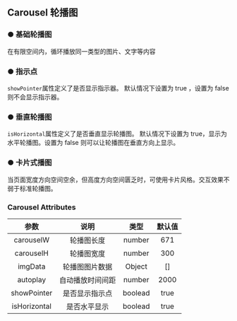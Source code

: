 <script lang="ts" setup>
    import demo1 from './demo1.vue' 
    import demo2 from './demo2.vue' 
    import demo3 from './demo3.vue'
    import demo4 from './demo4.vue'
</script>

## Carousel 轮播图

### ● 基础轮播图  
<p>在有限空间内，循环播放同一类型的图片、文字等内容</p>
<demo1/>
    <k-preview compname="carousel" demoname="demo1"/>

### ● 指示点
<p><code>showPointer</code>属性定义了是否显示指示器。 默认情况下设置为 true ，设置为 false 则不会显示指示器。</p> 
<demo2/>
<k-preview compname="carousel" demoName="demo2"/> 

### ● 垂直轮播图
<p><code>isHorizontal</code>属性定义了是否垂直显示轮播图。 默认情况下设置为 true，显示为水平轮播图。设置为 false 则可以让轮播图在垂直方向上显示。</p> 
<demo3/>
<k-preview compname="carousel" demoName="demo3"/> 

### ● 卡片式播图
<p>当页面宽度方向空间空余，但高度方向空间匮乏时，可使用卡片风格。交互效果不弱于标准轮播图。</p> 
<demo4/> 
<k-preview compname="carousel" demoname="demo4"/>

### Carousel Attributes
|      参数      |                        说明                        |   类型   | 默认值  |
| :----------------: | :------------------------------------------------: | :------: | :-----: |
|    carouselW   |      轮播图长度                                      |  number  | 671        |
|    carouselH   |      轮播图宽度                                      |  number  |    300     |
|     imgData    |      轮播图图片数据                                  |  Object  | []         |
|    autoplay    |      自动播放时间间距                                |  number  | 2000        |
|  showPointer   |        是否显示指示点                                |  boolead  |    true    |
|  isHorizontal  |      是否水平显示                                    |  boolead  | true      |

